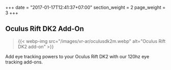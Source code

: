 +++
date = "2017-01-17T12:41:37+07:00"
section_weight = 2
page_weight = 3
+++

## Oculus Rift DK2 Add-On

> {{< webp-img src="/images/vr-ar/oculusdk2m.webp" alt="Oculus Rift DK2 add-on" >}}

Add eye tracking powers to your Oculus Rift DK2 with our 120hz eye tracking add-ons.
